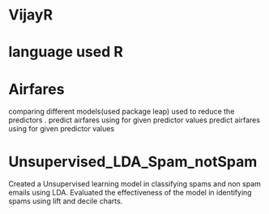 # VijayR
# language used R
# Airfares
comparing different models(used package leap) used to reduce the predictors .
predict airfares using for given predictor values
predict airfares using for given predictor values

# Unsupervised_LDA_Spam_notSpam
Created a Unsupervised learning model in classifying spams and non spam emails using LDA. 
Evaluated the effectiveness of the model in identifying spams using  lift and decile charts.

